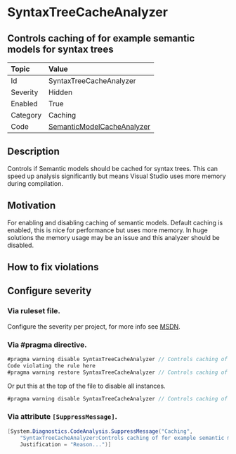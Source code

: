 # SyntaxTreeCacheAnalyzer
## Controls caching of for example semantic models for syntax trees

| Topic    | Value
| :--      | :--
| Id       | SyntaxTreeCacheAnalyzer
| Severity | Hidden
| Enabled  | True
| Category | Caching
| Code     | [SemanticModelCacheAnalyzer](https://github.com/DotNetAnalyzers/IDisposableAnalyzers/blob/master/IDisposableAnalyzers/Analyzers/SemanticModelCacheAnalyzer.cs)

## Description

Controls if Semantic models should be cached for syntax trees.
This can speed up analysis significantly but means Visual Studio uses more memory during compilation.

## Motivation

For enabling and disabling caching of semantic models. Default caching is enabled, this is nice for performance but uses more memory.
In huge solutions the memory usage may be an issue and this analyzer should be disabled.

## How to fix violations

<!-- start generated config severity -->
## Configure severity

### Via ruleset file.

Configure the severity per project, for more info see [MSDN](https://msdn.microsoft.com/en-us/library/dd264949.aspx).

### Via #pragma directive.
```C#
#pragma warning disable SyntaxTreeCacheAnalyzer // Controls caching of for example semantic models for syntax trees
Code violating the rule here
#pragma warning restore SyntaxTreeCacheAnalyzer // Controls caching of for example semantic models for syntax trees
```

Or put this at the top of the file to disable all instances.
```C#
#pragma warning disable SyntaxTreeCacheAnalyzer // Controls caching of for example semantic models for syntax trees
```

### Via attribute `[SuppressMessage]`.

```C#
[System.Diagnostics.CodeAnalysis.SuppressMessage("Caching", 
    "SyntaxTreeCacheAnalyzer:Controls caching of for example semantic models for syntax trees", 
    Justification = "Reason...")]
```
<!-- end generated config severity -->